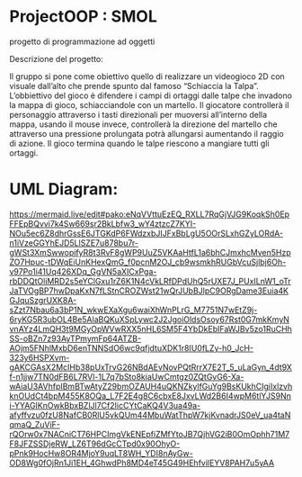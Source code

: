 # ProjectOOP : SMOL
progetto di programmazione ad oggetti

Descrizione del progetto:

Il gruppo si pone come obiettivo quello di realizzare un videogioco 2D con visuale dall’alto che prende spunto dal famoso “Schiaccia la Talpa”.
L’obbiettivo del gioco è difendere i campi di ortaggi dalle talpe che invadono la mappa di gioco, schiacciandole con un martello.
Il giocatore controllerà il personaggio attraverso i tasti direzionali per muoversi all’interno della mappa, usando il mouse invece, controllerà la direzione del martello che attraverso una pressione prolungata potrà allungarsi aumentando il raggio di azione. Il gioco termina quando le talpe riescono a mangiare tutti gli ortaggi.

# UML Diagram:
https://mermaid.live/edit#pako:eNqVVttuEzEQ_RXLL7RqGjVJG9KoqkSh0EpFFEpBQvvi7k4Sw669sr2BkLbfw3_wY4ztzcZ7KYI-NOu5ec6Z8dhrGssE6JTGKdP6FWdzxbJIJFxBbLgU5OOrSLxhGZyLORdA-n1iVzeGGYhEJD5LlSZE7u878bu7r-gWSt3XmSwwopifyR8t3RvF8gWP9UuZ5VKAaHtfL1a6bhCJmxhcMven5HzpZO7Hpuc-tDWqEiUnKHexQmG_f0pcnM2OJ_cb9wsmkhRUGbVcuSjlbj6Oh-v97Po1i41Uq426XDq_GgVN5aXICxPga-rbDDQtOliMRD2s5eYClGxu1rZ6K1N4cVkLRfDPdUhQ5rUXE7J_PUxILnW1_oTrJaTVOgBP7hwDpaKxN7fLStnCROZWst21wQrJUbBJlpC9ORgDame3Euia4KGJquSzgrUXK8A-sZzt7Nbau6a3bP1N_wkwEXaXgu6waiXhWnPLrG_M7751N7wEtZ9j-6ryKG5R3ubOL4Be5AlaBQKuXSpLywc2J2JgoiOldsOsoy67Rst0G7mkKmyNvnAYz4LmQH3t9MGyOpWVwRXX5nHL6SM5F4YbDkEbIFaWJBv5zo1RuCHhSS-oBZn7z93AyTPmymFp64ATZB-AOjm5FNhlMxbD6enTNNSdO6wc9qfjdtuXDK1r8IU0fLZy-h0_JcH-323y6HSPXvm-gAKCGAsX2McIHb38pUxTrvG26NBdAEvNovPQtRrrX7E2T_5_uLaGyn_4dt9Xf-n1jjw7TN0dFB6L7RVl-1L7q7bSto8kiaUwCmtgz0ZQtGvG6-Xa-wAiaU3AVhfpIBmBTwAtyZ29bmOZAUH4uQKNZkylfGuYg9BsKUkhCIgiIxlzvhknOUdCt4bpM455K8OQa_L7F2E4g8C6cbxE8JxvLWd2B6I4wpM6tlYJS9Nni-YYAGIKnOwkBbxBZlJl7Cf2IicCYtCaKQ4V3ua49a-afyffvzu0fzU8NafCB0RlU5vkQUm44MbuWatThpW7kjKvnadrJS0eV_ua4taNqmaQ_ZuViF-rQOrw0x7NACniCT76HPCImgVkENEpfiZMfYtoJB7QjhVG2iB0OmOphh71M7F8JFZSSDjeRW_LZ6T96dGcCTpd0x90OhyO-pPnk9HocHw8OR4MjoY9uqLT8WH_YDI8nAyGw-OD8Wg0fOjRn1Ji1EH_4GhwdPh8MD4eT45G49HEhfvilEYV8PAH7u5yAA
